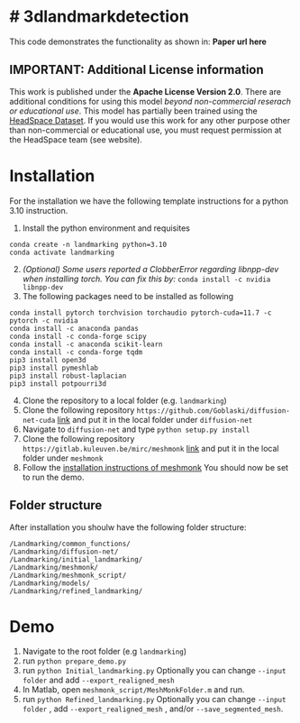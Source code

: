 # # 3dlandmarkdetection
This code demonstrates the functionality as shown in:
**Paper url here**

## IMPORTANT: Additional License information
This work is published under the **Apache License Version 2.0**. There are additional conditions for using this model *beyond non-commercial reserach or educational use*. This model has partially been trained using the [HeadSpace Dataset](https://www-users.york.ac.uk/~np7/research/Headspace/). If you would use this work for any other purpose other than non-commercial or educational use, you must request permission at the HeadSpace team (see website).

# Installation
For the installation we have the following template instructions for a python 3.10 instruction.

 1. Install the python environment and requisites
```
conda create -n landmarking python=3.10
conda activate landmarking
```
 2. *(Optional) Some users reported a ClobberError regarding libnpp-dev when installing torch. You can fix this by:* `conda install -c nvidia libnpp-dev`
 3. The following packages need to be installed as following
```
conda install pytorch torchvision torchaudio pytorch-cuda=11.7 -c pytorch -c nvidia
conda install -c anaconda pandas
conda install -c conda-forge scipy
conda install -c anaconda scikit-learn
conda install -c conda-forge tqdm
pip3 install open3d
pip3 install pymeshlab
pip3 install robust-laplacian
pip3 install potpourri3d
```
 4. Clone the repository to a local folder (e.g. `landmarking`)
 5. Clone the following repository `https://github.com/Goblaski/diffusion-net-cuda` [link](https://github.com/Goblaski/diffusion-net-cuda) and put it in the local folder under `diffusion-net`
 6. Navigate to `diffusion-net` and type `python setup.py install`
 7. Clone the following repository `https://gitlab.kuleuven.be/mirc/meshmonk` [link](https://gitlab.kuleuven.be/mirc/meshmonk) and put it in the local folder under  `meshmonk`
 8. Follow the [installation instructions of meshmonk](https://gitlab.kuleuven.be/mirc/meshmonk/-/blob/master/README.md)
You should now be set to run the demo.
## Folder structure
After installation you shoulw have the following folder structure:
```
/Landmarking/common_functions/
/Landmarking/diffusion-net/
/Landmarking/initial_landmarking/
/Landmarking/meshmonk/
/Landmarking/meshmonk_script/
/Landmarking/models/
/Landmarking/refined_landmarking/
```
# Demo
 1. Navigate to the root folder (e.g `landmarking`)
 2. run `python prepare_demo.py`
 3. run `python Initial_landmarking.py`
Optionally you can change `--input folder` and add `--export_realigned_mesh`
4. In Matlab, open `meshmonk_script/MeshMonkFolder.m` and run.
5. run `python Refined_landmarking.py`
Optionally you can change `--input folder` , add `--export_realigned_mesh` , and/or `--save_segmented_mesh`.
